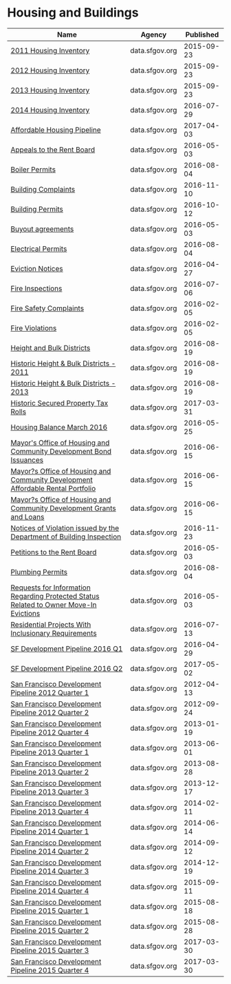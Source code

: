 # Housing and Buildings

Name | Agency | Published
---- | ---- | ---------
[2011 Housing Inventory](../socrata/mpcm-79w2.md) | data.sfgov.org | 2015-09-23
[2012 Housing Inventory](../socrata/4xa2-t52k.md) | data.sfgov.org | 2015-09-23
[2013 Housing Inventory](../socrata/e7d3-dxh5.md) | data.sfgov.org | 2015-09-23
[2014 Housing Inventory](../socrata/b8d6-zthg.md) | data.sfgov.org | 2016-07-29
[Affordable Housing Pipeline](../socrata/aaxw-2cb8.md) | data.sfgov.org | 2017-04-03
[Appeals to the Rent Board](../socrata/w2ze-eag5.md) | data.sfgov.org | 2016-05-03
[Boiler Permits](../socrata/5dp4-gtxk.md) | data.sfgov.org | 2016-08-04
[Building Complaints](../socrata/gm2e-bten.md) | data.sfgov.org | 2016-11-10
[Building Permits](../socrata/i98e-djp9.md) | data.sfgov.org | 2016-10-12
[Buyout agreements](../socrata/wmam-7g8d.md) | data.sfgov.org | 2016-05-03
[Electrical Permits](../socrata/ftty-kx6y.md) | data.sfgov.org | 2016-08-04
[Eviction Notices](../socrata/5cei-gny5.md) | data.sfgov.org | 2016-04-27
[Fire Inspections](../socrata/wb4c-6hwj.md) | data.sfgov.org | 2016-07-06
[Fire Safety Complaints](../socrata/2wsq-7wmv.md) | data.sfgov.org | 2016-02-05
[Fire Violations](../socrata/4zuq-2cbe.md) | data.sfgov.org | 2016-02-05
[Height and Bulk Districts](../socrata/tt4g-gzy9.md) | data.sfgov.org | 2016-08-19
[Historic Height & Bulk Districts - 2011](../socrata/qcxd-tp4u.md) | data.sfgov.org | 2016-08-19
[Historic Height & Bulk Districts - 2013](../socrata/bnc6-9btz.md) | data.sfgov.org | 2016-08-19
[Historic Secured Property Tax Rolls](../socrata/wv5m-vpq2.md) | data.sfgov.org | 2017-03-31
[Housing Balance March 2016](../socrata/8iri-b2sz.md) | data.sfgov.org | 2016-05-25
[Mayor's Office of Housing and Community Development Bond Issuances](../socrata/2sdw-jdpk.md) | data.sfgov.org | 2016-06-15
[Mayor?s Office of Housing and Community Development Affordable Rental Portfolio](../socrata/9rdx-httc.md) | data.sfgov.org | 2016-06-15
[Mayor?s Office of Housing and Community Development Grants and Loans](../socrata/ez9i-q28j.md) | data.sfgov.org | 2016-06-15
[Notices of Violation issued by the Department of Building Inspection](../socrata/nbtm-fbw5.md) | data.sfgov.org | 2016-11-23
[Petitions to the Rent Board](../socrata/6swy-cmkq.md) | data.sfgov.org | 2016-05-03
[Plumbing Permits](../socrata/a6aw-rudh.md) | data.sfgov.org | 2016-08-04
[Requests for Information Regarding Protected Status Related to Owner Move-In Evictions](../socrata/ugv9-ywu3.md) | data.sfgov.org | 2016-05-03
[Residential Projects With Inclusionary Requirements](../socrata/nj3x-rw36.md) | data.sfgov.org | 2016-07-13
[SF Development Pipeline 2016 Q1](../socrata/dtz9-jkjt.md) | data.sfgov.org | 2016-04-29
[SF Development Pipeline 2016 Q2](../socrata/g5sr-9nhs.md) | data.sfgov.org | 2017-05-02
[San Francisco Development Pipeline 2012 Quarter 1](../socrata/v5p2-emnu.md) | data.sfgov.org | 2012-04-13
[San Francisco Development Pipeline 2012 Quarter 2](../socrata/ugxk-ztb8.md) | data.sfgov.org | 2012-09-24
[San Francisco Development Pipeline 2012 Quarter 4](../socrata/b2bw-u33d.md) | data.sfgov.org | 2013-01-19
[San Francisco Development Pipeline 2013 Quarter 1](../socrata/bime-puj8.md) | data.sfgov.org | 2013-06-01
[San Francisco Development Pipeline 2013 Quarter 2](../socrata/evrp-pcmc.md) | data.sfgov.org | 2013-08-28
[San Francisco Development Pipeline 2013 Quarter 3](../socrata/hxup-t2n6.md) | data.sfgov.org | 2013-12-17
[San Francisco Development Pipeline 2013 Quarter 4](../socrata/ep85-j8df.md) | data.sfgov.org | 2014-02-11
[San Francisco Development Pipeline 2014 Quarter 1](../socrata/g383-7xmf.md) | data.sfgov.org | 2014-06-14
[San Francisco Development Pipeline 2014 Quarter 2](../socrata/fv2q-qaux.md) | data.sfgov.org | 2014-09-12
[San Francisco Development Pipeline 2014 Quarter 3](../socrata/n5ik-nmm3.md) | data.sfgov.org | 2014-12-19
[San Francisco Development Pipeline 2014 Quarter 4](../socrata/858q-nwrm.md) | data.sfgov.org | 2015-09-11
[San Francisco Development Pipeline 2015 Quarter 1](../socrata/2cma-9y6y.md) | data.sfgov.org | 2015-08-18
[San Francisco Development Pipeline 2015 Quarter 2](../socrata/w3e8-bxrm.md) | data.sfgov.org | 2015-08-28
[San Francisco Development Pipeline 2015 Quarter 3](../socrata/apz9-dh7k.md) | data.sfgov.org | 2017-03-30
[San Francisco Development Pipeline 2015 Quarter 4](../socrata/ra2x-jzmk.md) | data.sfgov.org | 2017-03-30

